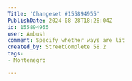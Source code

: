 ```yaml
---
Title: 'Changeset #155894955'
PublishDate: 2024-08-28T18:28:04Z
id: 155894955
user: Ambush
comment: Specify whether ways are lit
created_by: StreetComplete 58.2
tags:
- Montenegro

---
```

